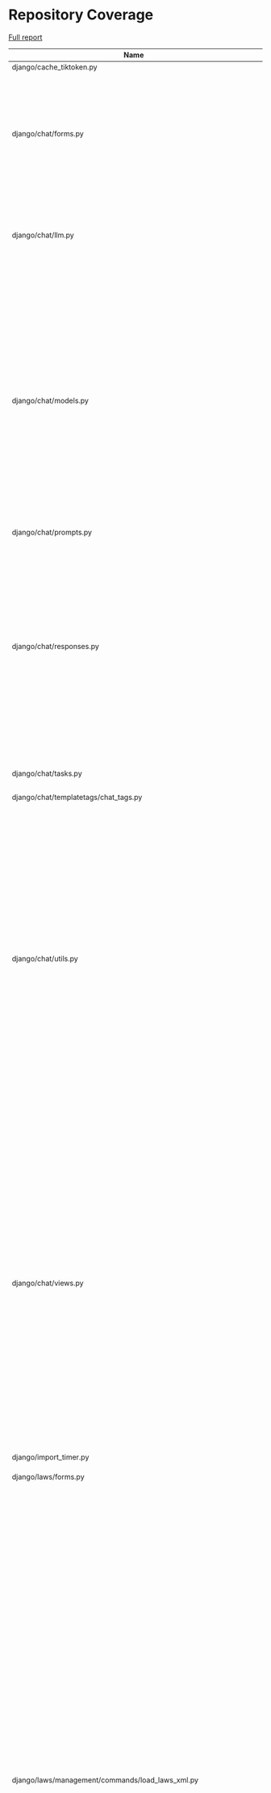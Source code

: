 # Repository Coverage

[Full report](https://htmlpreview.github.io/?https://github.com/justicecanada/otto/blob/python-coverage-comment-action-data/htmlcov/index.html)

| Name                                                                  |    Stmts |     Miss |   Cover |   Missing |
|---------------------------------------------------------------------- | -------: | -------: | ------: | --------: |
| django/cache\_tiktoken.py                                             |        8 |        8 |      0% |      1-18 |
| django/chat/forms.py                                                  |      163 |       21 |     87% |43, 50, 107, 140-155, 163-177, 196, 241, 249, 420, 422-424, 504-506 |
| django/chat/llm.py                                                    |      112 |       18 |     84% |78, 100-102, 108-110, 136-151, 256, 278 |
| django/chat/models.py                                                 |      342 |       38 |     89% |33, 84, 222-225, 230-236, 244, 364, 381-382, 386-390, 397, 402, 408-409, 412, 441, 461, 479-483, 535, 539-541, 556, 567, 605, 615, 646-647 |
| django/chat/prompts.py                                                |        5 |        0 |    100% |           |
| django/chat/responses.py                                              |      308 |       87 |     72% |74, 116, 214, 268, 274-294, 362-363, 368-401, 404-434, 476, 482-492, 542, 588-622, 628-632, 691, 718, 722, 763-764 |
| django/chat/tasks.py                                                  |       71 |       16 |     77% |22-30, 92-93, 96-101 |
| django/chat/templatetags/chat\_tags.py                                |        5 |        0 |    100% |           |
| django/chat/utils.py                                                  |      422 |       59 |     86% |126, 138-139, 151-155, 199, 218, 220-221, 233, 235-251, 259-260, 267-268, 307-323, 355-357, 372-374, 396, 468, 470, 487, 541-548, 556, 573-577, 613-623, 630, 924-925 |
| django/chat/views.py                                                  |      458 |       81 |     82% |83-91, 107-109, 147, 175-177, 180-182, 206, 223-230, 236, 337-341, 427, 447-467, 493-495, 525, 528, 594, 607, 642-643, 712-720, 752-764, 827-843, 853-854, 863-866, 904-913, 919-924 |
| django/import\_timer.py                                               |        6 |        6 |      0% |       1-8 |
| django/laws/forms.py                                                  |       54 |        6 |     89% |24-29, 38, 52-57, 66 |
| django/laws/management/commands/load\_laws\_xml.py                    |      451 |      120 |     73% |28-57, 72, 83-85, 101-104, 114-118, 146, 175, 236, 254, 256, 258, 277, 280, 282, 297-298, 300-301, 398-401, 411-429, 455-459, 471, 497, 549-550, 591-593, 709-715, 733-734, 736, 744, 784, 786, 804-806, 845-847, 850-852, 879-881, 883-885, 887-889, 891-893, 946-948, 965-967, 985-991, 1039-1050, 1055, 1068-1069, 1094-1100 |
| django/laws/models.py                                                 |      105 |       22 |     79% |38-42, 86, 111-114, 148, 152-160, 164-165 |
| django/laws/prompts.py                                                |        2 |        0 |    100% |           |
| django/laws/translation.py                                            |        5 |        0 |    100% |           |
| django/laws/utils.py                                                  |       71 |       11 |     85% |37, 62-67, 78, 94-96 |
| django/laws/views.py                                                  |      216 |       29 |     87% |71, 75, 92, 105, 122, 152-159, 169, 204, 221, 243, 286, 288, 293-295, 307, 311, 337, 345, 353, 362, 366, 373-378, 441-449 |
| django/librarian/forms.py                                             |      101 |        5 |     95% |125-126, 211, 215, 229 |
| django/librarian/models.py                                            |      330 |       48 |     85% |53-55, 123, 125, 133, 135, 137, 147, 172-174, 192, 196, 250, 312-313, 318, 329-332, 405, 422-431, 435, 453, 481-483, 493-494, 500, 516, 542-543, 553-554, 564-565, 578-579 |
| django/librarian/tasks.py                                             |      113 |       39 |     65% |42-75, 82, 92, 105, 115, 135, 157-159, 170-173, 192-193 |
| django/librarian/translation.py                                       |        8 |        0 |    100% |           |
| django/librarian/utils/markdown\_splitter.py                          |      183 |       10 |     95% |72, 75-77, 88, 123, 137, 260, 270, 277 |
| django/librarian/utils/process\_engine.py                             |      464 |       55 |     88% |45-47, 52, 148, 153, 163-164, 168, 174, 177, 184, 186, 188, 190, 196, 198, 200, 248, 261, 273-274, 287-296, 298-300, 353-359, 405, 429, 445-447, 496-500, 506-510, 514, 562-563, 597 |
| django/librarian/views.py                                             |      309 |       42 |     86% |71-92, 98, 126-145, 178, 238-239, 244, 280, 312-313, 332, 339-341, 459, 464 |
| django/otto/celery.py                                                 |       16 |        1 |     94% |        78 |
| django/otto/context\_processors.py                                    |       11 |        4 |     64% |     10-14 |
| django/otto/forms.py                                                  |       76 |        4 |     95% |73, 75, 215-216 |
| django/otto/management/commands/delete\_empty\_chats.py               |       19 |        1 |     95% |        29 |
| django/otto/management/commands/delete\_old\_chats.py                 |       21 |        2 |     90% |    32, 36 |
| django/otto/management/commands/delete\_text\_extractor\_files.py     |       18 |        0 |    100% |           |
| django/otto/management/commands/delete\_translation\_files.py         |       27 |        0 |    100% |           |
| django/otto/management/commands/delete\_unused\_libraries.py          |       21 |        2 |     90% |    32, 36 |
| django/otto/management/commands/reset\_app\_data.py                   |      122 |       18 |     85% |70-75, 90, 107-112, 132-137, 151-152, 157-160, 175-180, 191 |
| django/otto/management/commands/test\_laws\_query.py                  |       52 |       38 |     27% |18-121, 128-135 |
| django/otto/management/commands/update\_exchange\_rate.py             |       19 |        0 |    100% |           |
| django/otto/management/commands/warn\_libraries\_pending\_deletion.py |       26 |        3 |     88% |     29-33 |
| django/otto/models.py                                                 |      287 |       30 |     90% |28-30, 84-87, 120, 124-127, 162, 208, 211, 227, 248, 266, 383, 386, 440, 447, 475, 479, 486, 492, 541-542, 556, 560, 564, 586 |
| django/otto/rules.py                                                  |      156 |       18 |     88% |26, 41, 48, 50, 100-102, 107-109, 114-116, 139, 205-207, 243 |
| django/otto/secure\_models.py                                         |      248 |       94 |     62% |21-22, 61, 86-100, 129-130, 135-136, 149-154, 183-224, 248, 268-269, 307, 337, 350, 359, 378, 393, 398, 403, 409-415, 418, 423, 429-434, 437, 442, 447, 454-482, 485-486, 491-498, 501-502, 508-522, 536-537, 542-552, 557-558, 561-562 |
| django/otto/settings.py                                               |      158 |       23 |     85% |38-41, 51-52, 214-223, 293, 306, 363-370, 402, 492-493 |
| django/otto/tasks.py                                                  |       42 |        7 |     83% |10, 15, 39, 59, 72-74 |
| django/otto/templatetags/filters.py                                   |       10 |        1 |     90% |         8 |
| django/otto/templatetags/tags.py                                      |       10 |        1 |     90% |        18 |
| django/otto/translation.py                                            |       17 |        0 |    100% |           |
| django/otto/utils/auth.py                                             |       37 |        9 |     76% |14-28, 66-68 |
| django/otto/utils/common.py                                           |       62 |        1 |     98% |        98 |
| django/otto/utils/decorators.py                                       |       62 |        4 |     94% |24-25, 65, 87 |
| django/otto/utils/logging.py                                          |       15 |        0 |    100% |           |
| django/otto/utils/middleware.py                                       |       41 |        1 |     98% |        31 |
| django/otto/views.py                                                  |      570 |      130 |     77% |58, 63, 68-82, 124, 133-143, 155, 280, 380, 432-435, 451-452, 476, 486-489, 518-528, 540-545, 548, 557, 559-562, 564-565, 567-570, 593, 601, 610, 626-637, 743-744, 775, 777, 779, 793, 795, 802-803, 806-809, 819-825, 835, 837, 839, 844-864, 903, 912-921, 1000, 1007-1013, 1036-1037, 1057, 1088, 1121-1144, 1168-1173, 1181-1184 |
| django/postgres\_wrapper/base.py                                      |        6 |        0 |    100% |           |
| django/text\_extractor/models.py                                      |       17 |        1 |     94% |        28 |
| django/text\_extractor/tasks.py                                       |       18 |        2 |     89% |     34-35 |
| django/text\_extractor/utils.py                                       |      211 |       42 |     80% |57-80, 115-116, 164-166, 184, 295-297, 351-355, 362-363, 369, 375-379 |
| django/text\_extractor/views.py                                       |      108 |       21 |     81% |41, 59-74, 84, 98-106, 119-125, 142, 146, 163, 173, 193-194 |
|                                                             **TOTAL** | **6815** | **1179** | **83%** |           |


## Setup coverage badge

Below are examples of the badges you can use in your main branch `README` file.

### Direct image

[![Coverage badge](https://raw.githubusercontent.com/justicecanada/otto/python-coverage-comment-action-data/badge.svg)](https://htmlpreview.github.io/?https://github.com/justicecanada/otto/blob/python-coverage-comment-action-data/htmlcov/index.html)

This is the one to use if your repository is private or if you don't want to customize anything.

### [Shields.io](https://shields.io) Json Endpoint

[![Coverage badge](https://img.shields.io/endpoint?url=https://raw.githubusercontent.com/justicecanada/otto/python-coverage-comment-action-data/endpoint.json)](https://htmlpreview.github.io/?https://github.com/justicecanada/otto/blob/python-coverage-comment-action-data/htmlcov/index.html)

Using this one will allow you to [customize](https://shields.io/endpoint) the look of your badge.
It won't work with private repositories. It won't be refreshed more than once per five minutes.

### [Shields.io](https://shields.io) Dynamic Badge

[![Coverage badge](https://img.shields.io/badge/dynamic/json?color=brightgreen&label=coverage&query=%24.message&url=https%3A%2F%2Fraw.githubusercontent.com%2Fjusticecanada%2Fotto%2Fpython-coverage-comment-action-data%2Fendpoint.json)](https://htmlpreview.github.io/?https://github.com/justicecanada/otto/blob/python-coverage-comment-action-data/htmlcov/index.html)

This one will always be the same color. It won't work for private repos. I'm not even sure why we included it.

## What is that?

This branch is part of the
[python-coverage-comment-action](https://github.com/marketplace/actions/python-coverage-comment)
GitHub Action. All the files in this branch are automatically generated and may be
overwritten at any moment.